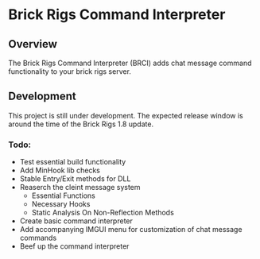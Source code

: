 # Brick Rigs Command Interpreter

## Overview

The Brick Rigs Command Interpreter (BRCI) adds chat message command functionality to your brick rigs server.

## Development

This project is still under development. The expected release window is around the time of the Brick Rigs 1.8 update.

### Todo:

 - Test essential build functionality
 - Add MinHook lib checks
 - Stable Entry/Exit methods for DLL
 - Reaserch the cleint message system
     - Essential Functions
     - Necessary Hooks
     - Static Analysis On Non-Reflection Methods
 - Create basic command interpreter
 - Add accompanying IMGUI menu for customization of chat message commands
 - Beef up the command interpreter
